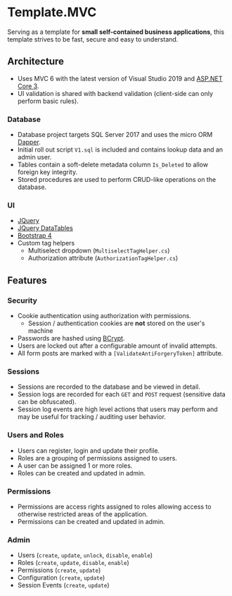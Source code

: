 



# Template.MVC
Serving as a template for **small self-contained business applications**, this template strives to be fast, secure and easy to understand.

## Architecture

 - Uses MVC 6 with the latest version of Visual Studio 2019 and [ASP.NET Core 3](https://asp.net). 
 - UI validation is shared with backend validation (client-side can only perform basic rules).

### Database
- Database project targets SQL Server 2017 and uses the micro ORM [Dapper](https://github.com/StackExchange/Dapper). 
- Initial roll out script `V1.sql` is included and contains lookup data and an admin user. 
- Tables contain a soft-delete metadata column `Is_Deleted` to allow foreign key integrity. 
- Stored procedures are used to perform CRUD-like operations on the database.

### UI
- [JQuery](https://jquery.com/)
- [JQuery DataTables](https://datatables.net/)
- [Bootstrap 4](https://getbootstrap.com/)
- Custom tag helpers
	- Multiselect dropdown (`MultiselectTagHelper.cs`)
	- Authorization attribute (`AuthorizationTagHelper.cs`)

## Features
### Security
- Cookie authentication using authorization with permissions.
	- Session / authentication cookies are **not** stored on the user's machine
- Passwords are hashed using [BCrypt](https://github.com/BcryptNet/bcrypt.net).
- Users are locked out after a configurable amount of invalid attempts.
- All form posts are marked with a `[ValidateAntiForgeryToken]` attribute.

### Sessions
- Sessions are recorded to the database and be viewed in detail.
- Session logs are recorded for each `GET` and `POST` request (sensitive data can be obfuscated).
- Session log events are high level actions that users may perform and may be useful for tracking / auditing user behavior.

### Users and Roles
- Users can register, login and update their profile.
- Roles are a grouping of permissions assigned to users. 
- A user can be assigned 1 or more roles.
- Roles can be created and updated in admin.

### Permissions
- Permissions are access rights assigned to roles allowing access to otherwise restricted areas of the application.
- Permissions can be created and updated in admin.

### Admin
- Users (`create`, `update`, `unlock`, `disable`, `enable`)
- Roles (`create`, `update`, `disable`, `enable`)
- Permissions (`create`, `update`)
- Configuration (`create`, `update`)
- Session Events (`create`, `update`)
